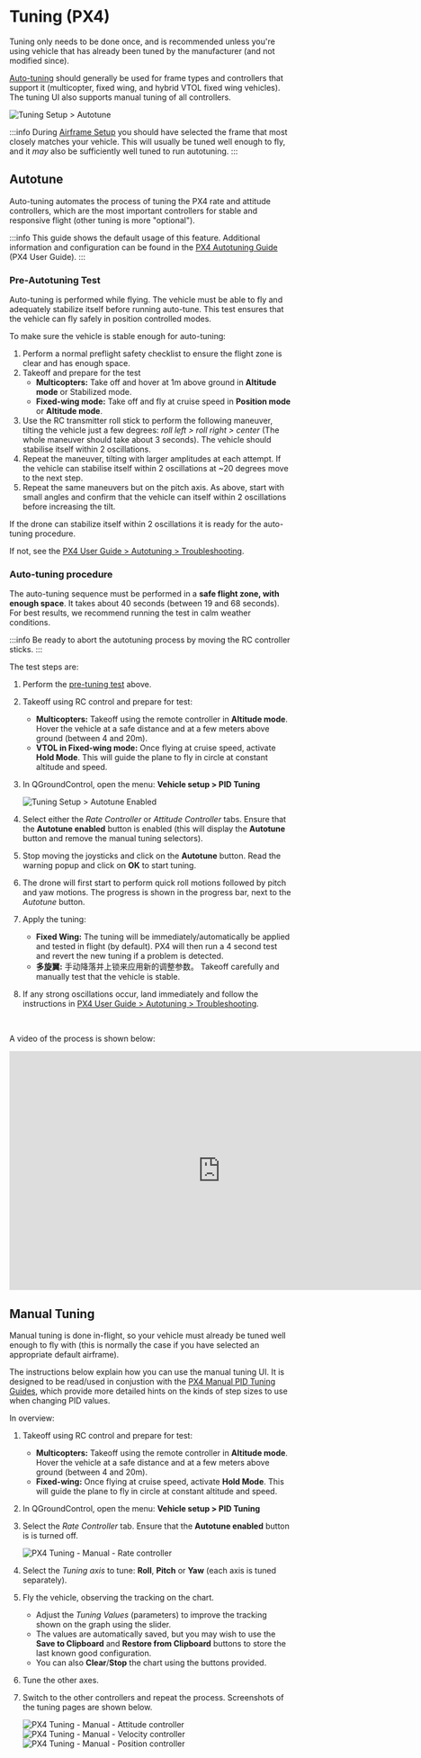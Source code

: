 # Tuning (PX4)

Tuning only needs to be done once, and is recommended unless you're using vehicle that has already been tuned by the manufacturer (and not modified since).

[Auto-tuning](#autotune) should generally be used for frame types and controllers that support it (multicopter, fixed wing, and hybrid VTOL fixed wing vehicles).
The tuning UI also supports manual tuning of all controllers.

![Tuning Setup > Autotune](../../../assets/setup/tuning/px4_autotune_hero.png)

:::info
During [Airframe Setup](../config/airframe.md) you should have selected the frame that most closely matches your vehicle.
This will usually be tuned well enough to fly, and it _may_ also be sufficiently well tuned to run autotuning.
:::

## Autotune

Auto-tuning automates the process of tuning the PX4 rate and attitude controllers, which are the most important controllers for stable and responsive flight (other tuning is more "optional").

:::info
This guide shows the default usage of this feature.
Additional information and configuration can be found in the [PX4 Autotuning Guide](http://docs.px4.io/master/en/config/autotune.html) (PX4 User Guide).
:::

### Pre-Autotuning Test

Auto-tuning is performed while flying.
The vehicle must be able to fly and adequately stabilize itself before running auto-tune.
This test ensures that the vehicle can fly safely in position controlled modes.

To make sure the vehicle is stable enough for auto-tuning:

1. Perform a normal preflight safety checklist to ensure the flight zone is clear and has enough space.
2. Takeoff and prepare for the test
   - **Multicopters:** Take off and hover at 1m above ground in **Altitude mode** or Stabilized mode.
   - **Fixed-wing mode:** Take off and fly at cruise speed in **Position mode** or **Altitude mode**.
3. Use the RC transmitter roll stick to perform the following maneuver, tilting the vehicle just a few degrees: _roll left > roll right > center_ (The whole maneuver should take about 3 seconds).
   The vehicle should stabilise itself within 2 oscillations.
4. Repeat the maneuver, tilting with larger amplitudes at each attempt.
   If the vehicle can stabilise itself within 2 oscillations at ~20 degrees move to the next step.
5. Repeat the same maneuvers but on the pitch axis.
   As above, start with small angles and confirm that the vehicle can itself within 2 oscillations before increasing the tilt.

If the drone can stabilize itself within 2 oscillations it is ready for the auto-tuning procedure.

If not, see the [PX4 User Guide > Autotuning > Troubleshooting](http://docs.px4.io/master/en/config/autotune.html#troubleshooting).

### Auto-tuning procedure

The auto-tuning sequence must be performed in a **safe flight zone, with enough space**.
It takes about 40 seconds (between 19 and 68 seconds).
For best results, we recommend running the test in calm weather conditions.

:::info
Be ready to abort the autotuning process by moving the RC controller sticks.
:::

The test steps are:

1. Perform the [pre-tuning test](#pre-tuning-test) above.

2. Takeoff using RC control and prepare for test:
   - **Multicopters:** Takeoff using the remote controller in **Altitude mode**.
      Hover the vehicle at a safe distance and at a few meters above ground (between 4 and 20m).
   - **VTOL in Fixed-wing mode:** Once flying at cruise speed, activate **Hold Mode**.
      This will guide the plane to fly in circle at constant altitude and speed.

3. In QGroundControl, open the menu: **Vehicle setup > PID Tuning**

   ![Tuning Setup > Autotune Enabled](../../../assets/setup/tuning/px4_autotune.png)

4. Select either the _Rate Controller_ or _Attitude Controller_ tabs.
   Ensure that the **Autotune enabled** button is enabled (this will display the **Autotune** button and remove the manual tuning selectors).

5. Stop moving the joysticks and click on the **Autotune** button.
   Read the warning popup and click on **OK** to start tuning.

6. The drone will first start to perform quick roll motions followed by pitch and yaw motions.
   The progress is shown in the progress bar, next to the _Autotune_ button.

7. Apply the tuning:
   - **Fixed Wing:** The tuning will be immediately/automatically be applied and tested in flight (by default).
      PX4 will then run a 4 second test and revert the new tuning if a problem is detected.
   - **多旋翼:** 手动降落并上锁来应用新的调整参数。
      Takeoff carefully and manually test that the vehicle is stable.

8. If any strong oscillations occur, land immediately and follow the instructions in [PX4 User Guide > Autotuning > Troubleshooting](http://docs.px4.io/master/en/config/autotune.html#troubleshooting).

<br/>

<!--
A video of the process is shown below:

{% youtube %}https://youtu.be/5xswOhhqrIQ{% endyoutube %} -->

A video of the process is shown below:

<iframe width="750" height="425" src="https://www.youtube.com/embed/5xswOhhqrIQ?si=UZQ-M8A8Dt0JfL81" title="YouTube video player" frameborder="0" allow="accelerometer; autoplay; clipboard-write; encrypted-media; gyroscope; picture-in-picture; web-share" allowfullscreen></iframe>

## Manual Tuning

Manual tuning is done in-flight, so your vehicle must already be tuned well enough to fly with (this is normally the case if you have selected an appropriate default airframe).

The instructions below explain how you can use the manual tuning UI.
It is designed to be read/used in conjustion with the [PX4 Manual PID Tuning Guides](http://docs.px4.io/master/en/config/autotune.html#see-also), which provide more detailed hints on the kinds of step sizes to use when changing PID values.

In overview:

1. Takeoff using RC control and prepare for test:
   - **Multicopters:** Takeoff using the remote controller in **Altitude mode**.
      Hover the vehicle at a safe distance and at a few meters above ground (between 4 and 20m).
   - **Fixed-wing:** Once flying at cruise speed, activate **Hold Mode**.
      This will guide the plane to fly in circle at constant altitude and speed.

2. In QGroundControl, open the menu: **Vehicle setup > PID Tuning**

3. Select the _Rate Controller_ tab.
   Ensure that the **Autotune enabled** button is is turned off.

   ![PX4 Tuning - Manual - Rate controller](../../../assets/setup/tuning/px4_copter_manual_rate.png)

4. Select the _Tuning axis_ to tune: **Roll**, **Pitch** or **Yaw** (each axis is tuned separately).

5. Fly the vehicle, observing the tracking on the chart.
   - Adjust the _Tuning Values_ (parameters) to improve the tracking shown on the graph using the slider.
   - The values are automatically saved, but you may wish to use the **Save to Clipboard** and **Restore from Clipboard** buttons to store the last known good configuration.
   - You can also **Clear**/**Stop** the chart using the buttons provided.

6. Tune the other axes.

7. Switch to the other controllers and repeat the process.
   Screenshots of the tuning pages are shown below.

   ![PX4 Tuning - Manual - Attitude controller](../../../assets/setup/tuning/px4_copter_manual_attitude.png) ![PX4 Tuning - Manual - Velocity controller](../../../assets/setup/tuning/px4_copter_manual_velocity.png) ![PX4 Tuning - Manual - Position controller](../../../assets/setup/tuning/px4_copter_manual_velocity.png)
